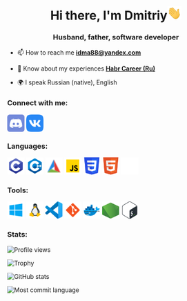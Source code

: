 <h1 align="center">Hi there, I'm Dmitriy<img
src="https://github.com/idma88/idma88/raw/master/images/Hi.gif" height="32" /></h1>
<h3 align="center">Husband, father, software developer</h3>

<!-- [![codewars](https://www.codewars.com/users/idma88/badges/small)](https://www.codewars.com/users/idma88) -->

- 📫 How to reach me **idma88@yandex.com**

- 📄 Know about my experiences [**Habr Career (Ru)**](https://career.habr.com/idma88)

- 🌍 I speak Russian (native), English

### Connect with me:
<p align="left">
<a href="https://discordapp.com/users/352560846531985418/" target="blank"><img align="center" src="https://raw.githubusercontent.com/idma88/idma88/master/icons/discord.svg" alt="discord" height="40" width="40" /></a>
<a href="vk.com/idma88" target="blank"><img align="center" src="https://raw.githubusercontent.com/idma88/idma88/master/icons/vk.svg" alt="vk" height="40" width="40" /></a>
</p>

### Languages:
<p align="left">
<a href="https://en.cppreference.com/w/c" target="_blank" rel="noreferrer"><img src="https://raw.githubusercontent.com/idma88/idma88/master/icons/c-programming.svg" alt="c-programming" width="40" height="40"/></a>
<a href="https://en.cppreference.com/w/cpp" target="_blank" rel="noreferrer"><img src="https://raw.githubusercontent.com/idma88/idma88/master/icons/c++.svg" alt="c++" width="40" height="40"/></a>
<a href="https://cmake.org/" target="_blank" rel="noreferrer"><img src="https://raw.githubusercontent.com/idma88/idma88/master/icons/cmake.svg" alt="cmake" width="40" height="40"/></a>
<a href="https://www.w3schools.com/js/" target="_blank" rel="noreferrer"><img src="https://raw.githubusercontent.com/idma88/idma88/master/icons/javascript.svg" alt="javascript" width="40" height="40"/></a>
<a href="https://www.w3schools.com/css/" target="_blank" rel="noreferrer"><img src="https://raw.githubusercontent.com/idma88/idma88/master/icons/css3.svg" alt="css3" width="40" height="40"/></a>
<a href="https://www.w3.org/html/" target="_blank" rel="noreferrer"><img src="https://raw.githubusercontent.com/idma88/idma88/master/icons/html5.svg" alt="html5" width="40" height="40"/></a>
<a href="https://www.markdownguide.org/basic-syntax/" target="_blank" rel="noreferrer"><img src="https://raw.githubusercontent.com/idma88/idma88/master/icons/markdown-white.svg" alt="markdown-white" width="40" height="40"/></a>
</p>

### Tools:
<p align="left">
<a href="https://windows.microsoft.com/" target="_blank" rel="noreferrer"><img src="https://raw.githubusercontent.com/idma88/idma88/master/icons/windows.svg" alt="windows" width="40" height="40"/></a>
<a href="https://www.linux.org/" target="_blank" rel="noreferrer"><img src="https://raw.githubusercontent.com/idma88/idma88/master/icons/flat_linux.svg" alt="flat_linux" width="40" height="40"/></a>
<a href="https://code.visualstudio.com/" target="_blank" rel="noreferrer"><img src="https://raw.githubusercontent.com/idma88/idma88/master/icons/vscode.svg" alt="vscode" width="40" height="40"/></a>
<a href="https://git-scm.com/" target="_blank" rel="noreferrer"><img src="https://raw.githubusercontent.com/idma88/idma88/master/icons/git.svg" alt="git" width="40" height="40"/></a>
<a href="https://www.docker.com/" target="_blank" rel="noreferrer"><img src="https://raw.githubusercontent.com/idma88/idma88/master/icons/docker.svg" alt="docker" width="40" height="40"/></a>
<a href="https://nodejs.org/" target="_blank" rel="noreferrer"><img src="https://raw.githubusercontent.com/idma88/idma88/master/icons/nodejs.svg" alt="nodejs" width="40" height="40"/></a>
<a href="http://www.gnu.org/software/bash/" target="_blank" rel="noreferrer"><img src="https://raw.githubusercontent.com/idma88/idma88/master/icons/bash.svg" alt="bash" width="40" height="40"/></a>
</p>

### Stats:

![Profile views](https://komarev.com/ghpvc/?username=idma88&style=for-the-badge)

![Trophy](https://github-profile-trophy.vercel.app/?username=idma88&theme=onedark&column=4)

![GitHub stats](https://github-readme-stats.vercel.app/api?username=idma88&count_private=true&show_icons=true&theme=onedark)

![Most commit language](https://github-profile-summary-cards.vercel.app/api/cards/most-commit-language?username=idma88&theme=github_dark)
